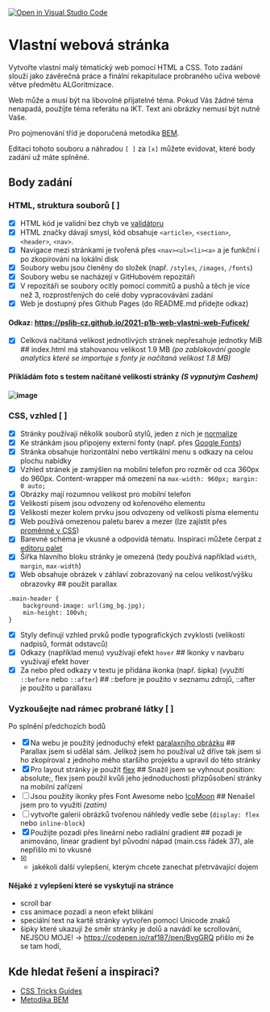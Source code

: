 [![Open in Visual Studio Code](https://classroom.github.com/assets/open-in-vscode-c66648af7eb3fe8bc4f294546bfd86ef473780cde1dea487d3c4ff354943c9ae.svg)](https://classroom.github.com/online_ide?assignment_repo_id=7890324&assignment_repo_type=AssignmentRepo)
# Vlastní webová stránka

Vytvořte vlastní malý tématický web pomocí HTML a CSS. Toto zadání slouží jako závěrečná práce a finální rekapitulace probraného učiva webové větve předmětu ALGoritmizace.

Web může a musí být na libovolné přijatelné téma. Pokud Vás žádné téma nenapadá, použijte téma referátu na IKT. Text ani obrázky nemusí být nutně Vaše.

Pro pojmenování tříd je doporučená metodika [BEM](http://getbem.com/introduction/).

Editací tohoto souboru a náhradou ``[ ]`` za ``[x]`` můžete evidovat, které body zadání už máte splněné.

## Body zadání

### HTML, struktura souborů [ ]

* [X] HTML kód je validní bez chyb ve [validátoru](https://validator.w3.org/)
* [X] HTML značky dávají smysl, kód obsahuje ``<article>``, ``<section>``, ``<header>``, ``<nav>``. 
* [X] Navigace mezi stránkami je tvořená přes ``<nav><ul><li><a>`` a je funkční i po zkopírování na lokální disk
* [X] Soubory webu jsou členěny do složek (např. ``/styles``, ``/images``, ``/fonts``)
* [X] Soubory webu se nacházejí v GitHubovém repozitáři
* [X] V repozitáři se soubory ocitly pomocí commitů a pushů a těch je více než 3, rozprostřených do celé doby vypracovávání zadání
* [X] Web je dostupný přes Github Pages (do README.md přidejte odkaz) 
#### Odkaz: https://pslib-cz.github.io/2021-p1b-web-vlastni-web-Fuficek/
* [X] Celková načítaná velikost jednotlivých stránek nepřesahuje jednotky MiB ## index.html má stahovanou velikost 1.9 MB *(po zablokování google analytics které se importuje s fonty je načítaná velikost 1.8 MB)* 
#### Přikládám foto s testem načítané velikosti stránky *(S vypnutým Cashem)*
#### ![image](https://user-images.githubusercontent.com/91286763/170575033-0327c3dd-c176-4cf5-be5b-ac38998d36b4.png)


### CSS, vzhled [ ]

* [X] Stránky používají několik souborů stylů, jeden z nich je [normalize](https://necolas.github.io/normalize.css/)
* [X] Ke stránkám jsou připojeny externí fonty (např. přes [Google Fonts](https://fonts.google.com/))
* [X] Stránka obsahuje horizontální nebo vertikální menu s odkazy na celou plochu nabídky
* [X] Vzhled stránek je zamýšlen na mobilní telefon pro rozměr od cca 360px do 960px. Content-wrapper má omezení na ``max-width: 960px; margin: 0 auto;``
* [X] Obrázky mají rozumnou velikost pro mobilní telefon
* [X] Velikosti písem jsou odvozeny od kořenového elementu 
* [X] Velikosti mezer kolem prvku jsou odvozeny od velikosti písma elementu 
* [X] Web používá omezenou paletu barev a mezer (lze zajistit přes [proměnné v CSS](https://developer.mozilla.org/en-US/docs/Web/CSS/Using_CSS_custom_properties))
* [X] Barevné schéma je vkusné a odpovídá tématu. Inspiraci můžete čerpat z [editoru palet](https://coolors.co/palettes/trending)
* [X] Šířka hlavního bloku stránky je omezená (tedy používá například ``width``, ``margin``, ``max-width``)
* [X] Web obsahuje obrázek v záhlaví zobrazovaný na celou velikost/výšku obrazovky ## použit parallax
````    
.main-header {
    background-image: url(img_bg.jpg);
    min-height: 100vh;
}
````
* [X] Styly definují vzhled prvků podle typografických zvyklosti (velikosti nadpisů, formát odstavců)
* [X] Odkazy (například menu) využívají efekt ``hover`` ## Ikonky v navbaru využívají efekt hover
* [X] Za nebo před odkazy v textu je přidána ikonka (např. šipka) (využití ``::before`` nebo ``::after``) ## ::before je použito v seznamu zdrojů, ::after je použito u parallaxu

### Vyzkoušejte nad rámec probrané látky [ ]

Po splnění předchozích bodů

* [X] Na webu je použitý jednoduchý efekt [paralaxního obrázku](https://www.w3schools.com/howto/howto_css_parallax.asp) ## Parallax jsem si udělal sám. Jelikož jsem ho používal už dříve tak jsem si ho zkopíroval z jednoho mého staršího projektu a upravil do této stránky
* [X] Pro layout stránky je použit [flex](https://css-tricks.com/snippets/css/a-guide-to-flexbox/) ## Snažil jsem se vyhnout position: absolute;, flex jsem použil kvůli jeho jednoduchosti přizpůsobení stránky na mobilní zařízení
* [ ] Jsou použity ikonky přes Font Awesome nebo [IcoMoon](https://icomoon.io/) ## Nenašel jsem pro to využití *(zatím)*
* [ ] vytvořte galerii obrázků tvořenou náhledy vedle sebe (``display: flex`` nebo ``inline-block``)
* [X] Použijte pozadí přes lineární nebo radiální gradient ## pozadí je animováno, linear gradient byl původní nápad (main.css řádek 37), ale nepřišlo mi to vkusné
* [X] + jakékoli další vylepšení, kterým chcete zanechat přetrvávající dojem 
#### Nějaké z vylepšení které se vyskytují na stránce
* scroll bar
* css animace pozadí a neon efekt blikání
* speciální text na kartě stránky vytvořen pomocí Unicode znaků
* šipky které ukazují že směr stránky je dolů a navádí ke scrollování, NEJSOU MOJE! -> https://codepen.io/raf187/pen/BvgGRQ  přišlo mi že se tam hodí, 


## Kde hledat řešení a inspiraci?

* [CSS Tricks Guides](https://css-tricks.com/guides/)
* [Metodika BEM](http://getbem.com/introduction/)
